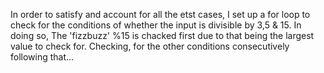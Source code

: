 In order to satisfy and account for all the etst cases, I set up a for loop to check for the conditions of whether the input is divisible by 3,5 & 15. In doing so, The 'fizzbuzz' %15 is chacked first due to that being the largest value to check for. Checking, for the other conditions consecutively following that...
